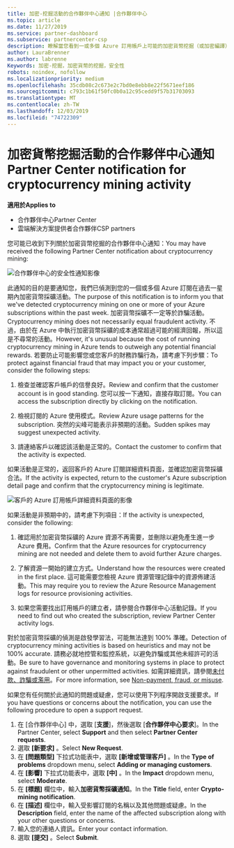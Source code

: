 ```yaml
---
title: 加密-挖掘活動的合作夥伴中心通知 |合作夥伴中心
ms.topic: article
ms.date: 11/27/2019
ms.service: partner-dashboard
ms.subservice: partnercenter-csp
description: 瞭解當您看到一或多個 Azure 訂用帳戶上可能的加密貨幣挖掘（或加密編譯）的相關通知時，所代表的意義。
author: LauraBrenner
ms.author: labrenne
Keywords: 加密-挖掘，加密貨幣的挖掘，安全性
robots: noindex, nofollow
ms.localizationpriority: medium
ms.openlocfilehash: 35cdb08c2c673e2c7bd0e8ebb8e22f5671eef186
ms.sourcegitcommit: c793c1b61f50fc0b0a12c95cedd9f57b31703093
ms.translationtype: MT
ms.contentlocale: zh-TW
ms.lasthandoff: 12/03/2019
ms.locfileid: "74722309"
---
```

# <a name="partner-center-notification-for-cryptocurrency-mining-activity"></a><span data-ttu-id="41cfe-104">加密貨幣挖掘活動的合作夥伴中心通知</span><span class="sxs-lookup"><span data-stu-id="41cfe-104">Partner Center notification for cryptocurrency mining activity</span></span>

<span data-ttu-id="41cfe-105">**適用於**</span><span class="sxs-lookup"><span data-stu-id="41cfe-105">**Applies to**</span></span>

-  <span data-ttu-id="41cfe-106">合作夥伴中心</span><span class="sxs-lookup"><span data-stu-id="41cfe-106">Partner Center</span></span>
-  <span data-ttu-id="41cfe-107">雲端解決方案提供者合作夥伴</span><span class="sxs-lookup"><span data-stu-id="41cfe-107">CSP partners</span></span>

<span data-ttu-id="41cfe-108">您可能已收到下列關於加密貨幣挖掘的合作夥伴中心通知：</span><span class="sxs-lookup"><span data-stu-id="41cfe-108">You may have received the following Partner Center notification about cryptocurrency mining:</span></span>
 
![合作夥伴中心的安全性通知影像](images/crypto1.png)

<span data-ttu-id="41cfe-110">此通知的目的是要通知您，我們已偵測到您的一個或多個 Azure 訂閱在過去一星期內加密貨幣採礦活動。</span><span class="sxs-lookup"><span data-stu-id="41cfe-110">The purpose of this notification is to inform you that we've detected cryptocurrency mining on one or more of your Azure subscriptions within the past week.</span></span> <span data-ttu-id="41cfe-111">加密貨幣採礦不一定等於詐騙活動。</span><span class="sxs-lookup"><span data-stu-id="41cfe-111">Cryptocurrency mining does not necessarily equal fraudulent activity.</span></span> <span data-ttu-id="41cfe-112">不過，由於在 Azure 中執行加密貨幣採礦的成本通常超過可能的經濟回報，所以這是不尋常的活動。</span><span class="sxs-lookup"><span data-stu-id="41cfe-112">However, it's unusual because the cost of running cryptocurrency mining in Azure tends to outweigh any potential financial rewards.</span></span> <span data-ttu-id="41cfe-113">若要防止可能影響您或您客戶的財務詐騙行為，請考慮下列步驟：</span><span class="sxs-lookup"><span data-stu-id="41cfe-113">To protect against financial fraud that may impact you or your customer, consider the following steps:</span></span>

1.  <span data-ttu-id="41cfe-114">檢查並確認客戶帳戶的信譽良好。</span><span class="sxs-lookup"><span data-stu-id="41cfe-114">Review and confirm that the customer account is in good standing.</span></span> <span data-ttu-id="41cfe-115">您可以按一下通知，直接存取訂閱。</span><span class="sxs-lookup"><span data-stu-id="41cfe-115">You can access the subscription directly by clicking on the notification.</span></span>

2.  <span data-ttu-id="41cfe-116">檢視訂閱的 Azure 使用模式。</span><span class="sxs-lookup"><span data-stu-id="41cfe-116">Review Azure usage patterns for the subscription.</span></span> <span data-ttu-id="41cfe-117">突然的尖峰可能表示非預期的活動。</span><span class="sxs-lookup"><span data-stu-id="41cfe-117">Sudden spikes may suggest unexpected activity.</span></span>

3.  <span data-ttu-id="41cfe-118">請連絡客戶以確認該活動是正常的。</span><span class="sxs-lookup"><span data-stu-id="41cfe-118">Contact the customer to confirm that the activity is expected.</span></span>

<span data-ttu-id="41cfe-119">如果活動是正常的，返回客戶的 Azure 訂閱詳細資料頁面，並確認加密貨幣採礦合法。</span><span class="sxs-lookup"><span data-stu-id="41cfe-119">If the activity is expected, return to the customer's Azure subscription detail page and confirm that the cryptocurrency mining is legitimate.</span></span> 


![客戶的 Azure 訂用帳戶詳細資料頁面的影像](images/crypto2.png)

<span data-ttu-id="41cfe-121">如果活動是非預期中的，請考慮下列項目：</span><span class="sxs-lookup"><span data-stu-id="41cfe-121">If the activity is unexpected, consider the following:</span></span>

1.  <span data-ttu-id="41cfe-122">確認用於加密貨幣採礦的 Azure 資源不再需要，並刪除以避免產生進一步 Azure 費用。</span><span class="sxs-lookup"><span data-stu-id="41cfe-122">Confirm that the Azure resources for cryptocurrency mining are not needed and delete them to avoid further Azure charges.</span></span>

2.  <span data-ttu-id="41cfe-123">了解資源一開始的建立方式。</span><span class="sxs-lookup"><span data-stu-id="41cfe-123">Understand how the resources were created in the first place.</span></span> <span data-ttu-id="41cfe-124">這可能需要您檢視 Azure 資源管理記錄中的資源佈建活動。</span><span class="sxs-lookup"><span data-stu-id="41cfe-124">This may require you to review the Azure Resource Management logs for resource provisioning activities.</span></span>

3.  <span data-ttu-id="41cfe-125">如果您需要找出訂用帳戶的建立者，請參閱合作夥伴中心活動記錄。</span><span class="sxs-lookup"><span data-stu-id="41cfe-125">If you need to find out who created the subscription, review Partner Center activity logs.</span></span>

<span data-ttu-id="41cfe-126">對於加密貨幣採礦的偵測是啟發學習法，可能無法達到 100% 準確。</span><span class="sxs-lookup"><span data-stu-id="41cfe-126">Detection of cryptocurrency mining activities is based on heuristics and may not be 100% accurate.</span></span> <span data-ttu-id="41cfe-127">請務必就地控管和監控系統，以避免詐騙或其他未經許可的活動。</span><span class="sxs-lookup"><span data-stu-id="41cfe-127">Be sure to have governance and monitoring systems in place to protect against fraudulent or other unpermitted activities.</span></span> <span data-ttu-id="41cfe-128">如需詳細資訊，請參閱[未付款、詐騙或濫用](https://docs.microsoft.com/partner-center/non-payment--fraud--or-misuse)。</span><span class="sxs-lookup"><span data-stu-id="41cfe-128">For more information, see [Non-payment, fraud, or misuse](https://docs.microsoft.com/partner-center/non-payment--fraud--or-misuse).</span></span>

<span data-ttu-id="41cfe-129">如果您有任何關於此通知的問題或疑慮，您可以使用下列程序開啟支援要求。</span><span class="sxs-lookup"><span data-stu-id="41cfe-129">If you have questions or concerns about the notification, you can use the following procedure to open a support request.</span></span>

1.  <span data-ttu-id="41cfe-130">在 [合作夥伴中心] 中，選取 [**支援**]，然後選取 [**合作夥伴中心要求**]。</span><span class="sxs-lookup"><span data-stu-id="41cfe-130">In the Partner Center, select **Support** and then select **Partner Center requests**.</span></span>
3.  <span data-ttu-id="41cfe-131">選取 **\[新要求\]** 。</span><span class="sxs-lookup"><span data-stu-id="41cfe-131">Select **New Request**.</span></span> 
4.  <span data-ttu-id="41cfe-132">在 **\[問題類型\]** 下拉式功能表中，選取 **\[新增或管理客戶\]** 。</span><span class="sxs-lookup"><span data-stu-id="41cfe-132">In the **Type of problems** dropdown menu, select **Adding or managing customers**.</span></span>
5.  <span data-ttu-id="41cfe-133">在 **\[影響\]** 下拉式功能表中，選取 **\[中\]** 。</span><span class="sxs-lookup"><span data-stu-id="41cfe-133">In the **Impact** dropdown menu, select **Moderate**.</span></span>
6.  <span data-ttu-id="41cfe-134">在 **\[標題\]** 欄位中，輸入**加密貨幣採礦通知**。</span><span class="sxs-lookup"><span data-stu-id="41cfe-134">In the **Title** field, enter **Crypto-mining notification**.</span></span>
7.  <span data-ttu-id="41cfe-135">在 **\[描述\]** 欄位中，輸入受影響訂閱的名稱以及其他問題或疑慮。</span><span class="sxs-lookup"><span data-stu-id="41cfe-135">In the **Description** field, enter the name of the affected subscription along with your other questions or concerns.</span></span> 
8.  <span data-ttu-id="41cfe-136">輸入您的連絡人資訊。</span><span class="sxs-lookup"><span data-stu-id="41cfe-136">Enter your contact information.</span></span>
9.  <span data-ttu-id="41cfe-137">選取 **\[提交\]** 。</span><span class="sxs-lookup"><span data-stu-id="41cfe-137">Select **Submit**.</span></span>




